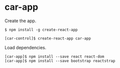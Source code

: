 
# car-app

Create the app.

```
$ npm install -g create-react-app
```

```
[car-control]$ create-react-app car-app
```

Load dependencies.

```
[car-app]$ npm install --save react react-dom
[car-app]$ npm install --save bootstrap reactstrap
```
